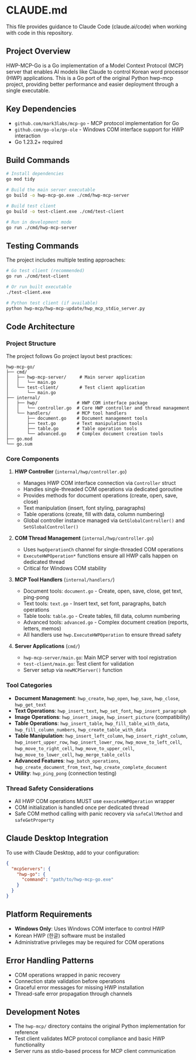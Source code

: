 # CLAUDE.md

This file provides guidance to Claude Code (claude.ai/code) when working with code in this repository.

## Project Overview

HWP-MCP-Go is a Go implementation of a Model Context Protocol (MCP) server that enables AI models like Claude to control Korean word processor (HWP) applications. This is a Go port of the original Python hwp-mcp project, providing better performance and easier deployment through a single executable.

## Key Dependencies

- `github.com/mark3labs/mcp-go` - MCP protocol implementation for Go
- `github.com/go-ole/go-ole` - Windows COM interface support for HWP interaction
- Go 1.23.2+ required

## Build Commands

```bash
# Install dependencies
go mod tidy

# Build the main server executable
go build -o hwp-mcp-go.exe ./cmd/hwp-mcp-server

# Build test client
go build -o test-client.exe ./cmd/test-client

# Run in development mode
go run ./cmd/hwp-mcp-server
```

## Testing Commands

The project includes multiple testing approaches:

```bash
# Go test client (recommended)
go run ./cmd/test-client

# Or run built executable
./test-client.exe

# Python test client (if available)
python hwp-mcp/hwp-mcp-update/hwp_mcp_stdio_server.py
```

## Code Architecture

### Project Structure

The project follows Go project layout best practices:

```
hwp-mcp-go/
├── cmd/
│   ├── hwp-mcp-server/     # Main server application
│   │   └── main.go
│   └── test-client/        # Test client application  
│       └── main.go
├── internal/
│   ├── hwp/               # HWP COM interface package
│   │   └── controller.go  # Core HWP controller and thread management
│   └── handlers/          # MCP tool handlers
│       ├── document.go    # Document management tools
│       ├── text.go        # Text manipulation tools
│       ├── table.go       # Table operation tools
│       └── advanced.go    # Complex document creation tools
├── go.mod
└── go.sum
```

### Core Components

1. **HWP Controller** (`internal/hwp/controller.go`)
   - Manages HWP COM interface connection via `Controller` struct
   - Handles single-threaded COM operations via dedicated goroutine
   - Provides methods for document operations (create, open, save, close)
   - Text manipulation (insert, font styling, paragraphs)
   - Table operations (create, fill with data, column numbering)
   - Global controller instance managed via `GetGlobalController()` and `SetGlobalController()`

2. **COM Thread Management** (`internal/hwp/controller.go`)
   - Uses `hwpOperationCh` channel for single-threaded COM operations
   - `ExecuteHWPOperation*` functions ensure all HWP calls happen on dedicated thread
   - Critical for Windows COM stability

3. **MCP Tool Handlers** (`internal/handlers/`)
   - Document tools: `document.go` - Create, open, save, close, get text, ping-pong
   - Text tools: `text.go` - Insert text, set font, paragraphs, batch operations
   - Table tools: `table.go` - Create tables, fill data, column numbering
   - Advanced tools: `advanced.go` - Complex document creation (reports, letters, memos)
   - All handlers use `hwp.ExecuteHWPOperation` to ensure thread safety

4. **Server Applications** (`cmd/`)
   - `hwp-mcp-server/main.go`: Main MCP server with tool registration
   - `test-client/main.go`: Test client for validation
   - Server setup via `newMCPServer()` function

### Tool Categories

- **Document Management**: `hwp_create`, `hwp_open`, `hwp_save`, `hwp_close`, `hwp_get_text`
- **Text Operations**: `hwp_insert_text`, `hwp_set_font`, `hwp_insert_paragraph`
- **Image Operations**: `hwp_insert_image`, `hwp_insert_picture` (compatibility)
- **Table Operations**: `hwp_insert_table`, `hwp_fill_table_with_data`, `hwp_fill_column_numbers`, `hwp_create_table_with_data`
- **Table Manipulation**: `hwp_insert_left_column`, `hwp_insert_right_column`, `hwp_insert_upper_row`, `hwp_insert_lower_row`, `hwp_move_to_left_cell`, `hwp_move_to_right_cell`, `hwp_move_to_upper_cell`, `hwp_move_to_lower_cell`, `hwp_merge_table_cells`
- **Advanced Features**: `hwp_batch_operations`, `hwp_create_document_from_text`, `hwp_create_complete_document`
- **Utility**: `hwp_ping_pong` (connection testing)

### Thread Safety Considerations

- All HWP COM operations MUST use `executeHWPOperation` wrapper
- COM initialization is handled once per dedicated thread
- Safe COM method calling with panic recovery via `safeCallMethod` and `safeGetProperty`

## Claude Desktop Integration

To use with Claude Desktop, add to your configuration:

```json
{
  "mcpServers": {
    "hwp-go": {
      "command": "path/to/hwp-mcp-go.exe"
    }
  }
}
```

## Platform Requirements

- **Windows Only**: Uses Windows COM interface to control HWP
- Korean HWP (한글) software must be installed
- Administrative privileges may be required for COM operations

## Error Handling Patterns

- COM operations wrapped in panic recovery
- Connection state validation before operations
- Graceful error messages for missing HWP installation
- Thread-safe error propagation through channels

## Development Notes

- The `hwp-mcp/` directory contains the original Python implementation for reference
- Test client validates MCP protocol compliance and basic HWP functionality
- Server runs as stdio-based process for MCP client communication